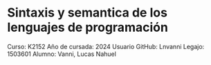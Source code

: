 # Sintaxis y semantica de los lenguajes de programación

Curso: K2152 Año de cursada: 2024 Usuario GitHub: Lnvanni Legajo: 1503601 Alumno: Vanni, Lucas Nahuel
